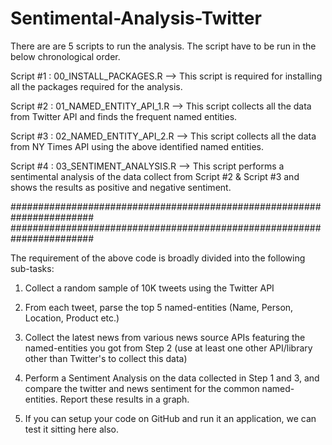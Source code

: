 # Sentimental-Analysis-Twitter


There are are 5 scripts to run the analysis. The script have to be run in the below chronological order.

Script #1 : 00_INSTALL_PACKAGES.R --> This script is required for installing all the packages required for the analysis.

Script #2 : 01_NAMED_ENTITY_API_1.R --> This script collects all the data from Twitter API and finds the frequent named entities.

Script #3 : 02_NAMED_ENTITY_API_2.R --> This script collects all the data from NY Times API using the above identified named entities.

Script #4 : 03_SENTIMENT_ANALYSIS.R --> This script performs a sentimental analysis of the data collect from Script #2 & Script #3 and shows the results as positive and negative sentiment.

#######################################################################
#######################################################################

The requirement of the above code is broadly divided into the following sub-tasks:

1. Collect a random sample of 10K tweets using the Twitter API

2. From each tweet, parse the top 5 named-entities (Name, Person, Location, Product etc.)

3. Collect the latest news from various news source APIs featuring the named-entities you got from Step 2 (use at least one other API/library other than Twitter's to collect this data)

4. Perform a Sentiment Analysis on the data collected in Step 1 and 3, and compare the twitter and news sentiment for the common named-entities. Report these results in a graph.

5. If you can setup your code on GitHub and run it an application, we can test it sitting here also.

